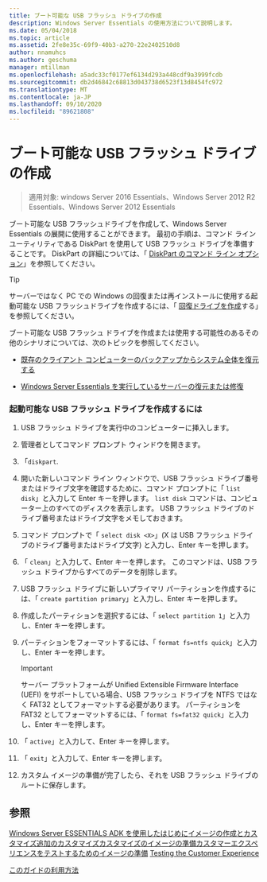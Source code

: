 ```yaml
---
title: ブート可能な USB フラッシュ ドライブの作成
description: Windows Server Essentials の使用方法について説明します。
ms.date: 05/04/2018
ms.topic: article
ms.assetid: 2fe8e35c-69f9-40b3-a270-22e2402510d8
author: nnamuhcs
ms.author: geschuma
manager: mtillman
ms.openlocfilehash: a5adc33cf0177ef6134d293a448cdf9a3999fcdb
ms.sourcegitcommit: db2d46842c68813d043738d6523f13d8454fc972
ms.translationtype: MT
ms.contentlocale: ja-JP
ms.lasthandoff: 09/10/2020
ms.locfileid: "89621808"
---
```

# <a name="create-a-bootable-usb-flash-drive"></a>ブート可能な USB フラッシュ ドライブの作成

>適用対象: windows Server 2016 Essentials、Windows Server 2012 R2 Essentials、Windows Server 2012 Essentials

ブート可能な USB フラッシュドライブを作成して、Windows Server Essentials の展開に使用することができます。 最初の手順は、コマンド ライン ユーティリティである DiskPart を使用して USB フラッシュ ドライブを準備することです。 DiskPart の詳細については、「 [DiskPart のコマンド ライン オプション](https://go.microsoft.com/fwlink/?LinkId=207073)」を参照してください。


> [!TIP]
> サーバーではなく PC での Windows の回復または再インストールに使用する起動可能な USB フラッシュドライブを作成するには、「 [回復ドライブを作成](https://support.microsoft.com/help/4026852/windows-create-a-recovery-drive)する」を参照してください。

 ブート可能な USB フラッシュ ドライブを作成または使用する可能性のあるその他のシナリオについては、次のトピックを参照してください。

-   [既存のクライアント コンピューターのバックアップからシステム全体を復元する](../manage/restore-a-full-system-from-an-existing-client-computer-backup.md)

-   [Windows Server Essentials を実行しているサーバーの復元または修復](../manage/restore-or-repair-your-server-running-windows-server-essentials.md)


### <a name="to-create-a-bootable-usb-flash-drive"></a>起動可能な USB フラッシュ ドライブを作成するには

1.  USB フラッシュ ドライブを実行中のコンピューターに挿入します。

2.  管理者としてコマンド プロンプト ウィンドウを開きます。

3.  「`diskpart`.

4.  開いた新しいコマンド ライン ウィンドウで、USB フラッシュ ドライブ番号またはドライブ文字を確認するために、コマンド プロンプトに「 `list disk`」と入力して Enter キーを押します。 `list disk` コマンドは、コンピューター上のすべてのディスクを表示します。 USB フラッシュ ドライブのドライブ番号またはドライブ文字をメモしておきます。

5.  コマンド プロンプトで「 `select disk <X>`」(X は USB フラッシュ ドライブのドライブ番号またはドライブ文字) と入力し、Enter キーを押します。

6.  「 `clean`」と入力して、Enter キーを押します。 このコマンドは、USB フラッシュ ドライブからすべてのデータを削除します。

7.  USB フラッシュ ドライブに新しいプライマリ パーティションを作成するには、「 `create partition primary`」と入力し、Enter キーを押します。

8.  作成したパーティションを選択するには、「 `select partition 1`」と入力し、Enter キーを押します。

9. パーティションをフォーマットするには、「 `format fs=ntfs quick`」と入力し、Enter キーを押します。

    > [!IMPORTANT]
    >  サーバー プラットフォームが Unified Extensible Firmware Interface (UEFI) をサポートしている場合、USB フラッシュ ドライブを NTFS ではなく FAT32 としてフォーマットする必要があります。 パーティションを FAT32 としてフォーマットするには、「 `format fs=fat32 quick`」と入力し、Enter キーを押します。

10. 「 `active`」と入力して、Enter キーを押します。

11. 「 `exit`」と入力して、Enter キーを押します。

12. カスタム イメージの準備が完了したら、それを USB フラッシュ ドライブのルートに保存します。

## <a name="see-also"></a>参照

 [Windows Server ESSENTIALS ADK を使用したはじめに](Getting-Started-with-the-Windows-Server-Essentials-ADK.md)[イメージの作成とカスタマイズ追加の](Creating-and-Customizing-the-Image.md)[カスタマイズカスタマイズ](Additional-Customizations.md)[のイメージの準備カスタマーエクスペリエンスをテストするためのイメージの準備](Preparing-the-Image-for-Deployment.md) [Testing the Customer Experience](Testing-the-Customer-Experience.md)

 [このガイドの利用方法](https://windows.microsoft.com/windows/support)

